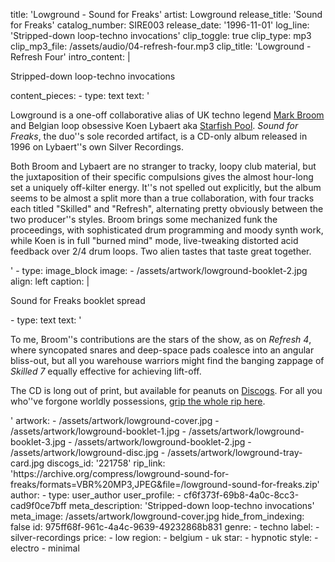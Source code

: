 title: 'Lowground - Sound for Freaks'
artist: Lowground
release_title: 'Sound for Freaks'
catalog_number: SIRE003
release_date: '1996-11-01'
log_line: 'Stripped-down loop-techno invocations'
clip_toggle: true
clip_type: mp3
clip_mp3_file: /assets/audio/04-refresh-four.mp3
clip_title: 'Lowground - Refresh Four'
intro_content: |
  <p>Stripped-down loop-techno invocations
  </p>
content_pieces:
  -
    type: text
    text: '<p>Lowground is a one-off collaborative alias of UK techno legend <a href="https://www.discogs.com/artist/459-Mark-Broom" target="_blank">Mark Broom</a> and Belgian loop obsessive&nbsp;Koen Lybaert&nbsp;aka <a href="https://www.discogs.com/artist/461-Starfish-Pool" target="_blank">Starfish Pool</a>. <i>Sound for Freaks</i>, the duo''s sole recorded artifact, is a CD-only album released in 1996 on Lybaert''s own Silver Recordings.&nbsp;</p><p>Both Broom and Lybaert are no stranger to tracky, loopy club material, but the juxtaposition of their specific compulsions gives the almost hour-long set a uniquely off-kilter energy. It''s not spelled out explicitly, but the album seems to be almost a split more than a true collaboration, with four tracks each titled "Skilled" and "Refresh", alternating pretty obviously between the two producer''s styles. Broom brings some mechanized funk the proceedings, with sophisticated drum programming and moody synth work, while Koen is in full "burned mind" mode, live-tweaking distorted acid feedback over 2/4 drum loops. Two alien tastes that taste great together.&nbsp;</p>'
  -
    type: image_block
    image:
      - /assets/artwork/lowground-booklet-2.jpg
    align: left
    caption: |
      <p>Sound for Freaks booklet spread
      </p>
  -
    type: text
    text: '<p>To me, Broom''s contributions are the stars of the show, as on <i>Refresh 4</i>, where syncopated snares and deep-space pads coalesce into an angular bliss-out, but all you warehouse warriors might find the banging zappage of <i>Skilled 7</i>&nbsp;equally effective for achieving lift-off.&nbsp;</p><p>The CD is long out of print, but available for peanuts on <a href="https://www.discogs.com/sell/release/221758" target="_blank">Discogs</a>. For all you who''ve forgone worldly possessions, <a href="https://archive.org/compress/lowground-sound-for-freaks/formats=VBR%20MP3,JPEG&amp;file=/lowground-sound-for-freaks.zip" target="_blank">grip the whole rip here</a>.&nbsp;</p>'
artwork:
  - /assets/artwork/lowground-cover.jpg
  - /assets/artwork/lowground-booklet-1.jpg
  - /assets/artwork/lowground-booklet-3.jpg
  - /assets/artwork/lowground-booklet-2.jpg
  - /assets/artwork/lowground-disc.jpg
  - /assets/artwork/lowground-tray-card.jpg
discogs_id: '221758'
rip_link: 'https://archive.org/compress/lowground-sound-for-freaks/formats=VBR%20MP3,JPEG&file=/lowground-sound-for-freaks.zip'
author:
  -
    type: user_author
    user_profile:
      - cf6f373f-69b8-4a0c-8cc3-cad9f0ce7bff
meta_description: 'Stripped-down loop-techno invocations'
meta_image: /assets/artwork/lowground-cover.jpg
hide_from_indexing: false
id: 975ff68f-961c-4a4c-9639-49232868b831
genre:
  - techno
label:
  - silver-recordings
price:
  - low
region:
  - belgium
  - uk
star:
  - hypnotic
style:
  - electro
  - minimal
